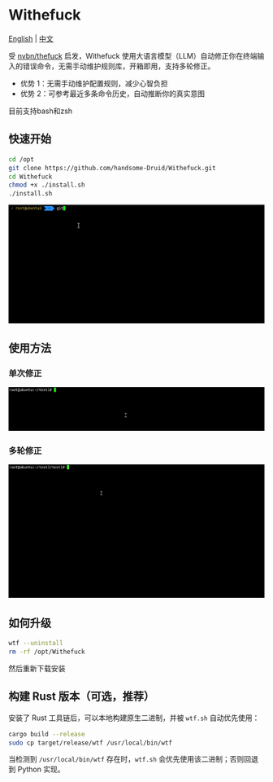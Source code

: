 # Withefuck

[English](./README.en.md) | [中文](./README.md)

受 [nvbn/thefuck](https://github.com/nvbn/thefuck) 启发，Withefuck 使用大语言模型（LLM）自动修正你在终端输入的错误命令，无需手动维护规则库，开箱即用，支持多轮修正。

- 优势 1：无需手动维护配置规则，减少心智负担
- 优势 2：可参考最近多条命令历史，自动推断你的真实意图

目前支持bash和zsh

## 快速开始

```bash
cd /opt
git clone https://github.com/handsome-Druid/Withefuck.git
cd Withefuck
chmod +x ./install.sh
./install.sh
```

![Install](./docs/demo-install.gif)

## 使用方法

### 单次修正

![Quick Fix](./docs/demo-quick-fix.gif)


### 多轮修正


![Iterative Fix](./docs/demo-iterative-fix.gif)

## 如何升级

~~~bash
wtf --uninstall
rm -rf /opt/Withefuck
~~~

然后重新下载安装

## 构建 Rust 版本（可选，推荐）

安装了 Rust 工具链后，可以本地构建原生二进制，并被 `wtf.sh` 自动优先使用：

```bash
cargo build --release
sudo cp target/release/wtf /usr/local/bin/wtf
```

当检测到 `/usr/local/bin/wtf` 存在时，`wtf.sh` 会优先使用该二进制；否则回退到 Python 实现。